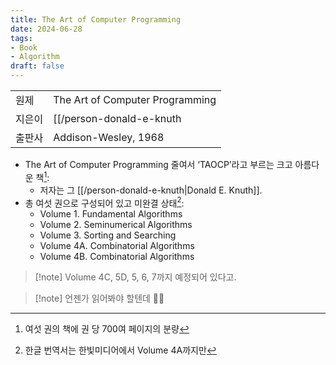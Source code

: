 ```yaml
---
title: The Art of Computer Programming
date: 2024-06-28
tags:
- Book
- Algorithm
draft: false
---
```


| | |
| --- | --- |
| 원제 | The Art of Computer Programming |
| 지은이 | [[/person-donald-e-knuth|Donald E. Knuth]] |
| 출판사 |  Addison-Wesley, 1968 |

- The Art of Computer Programming 줄여서 ‘TAOCP’라고 부르는 크고 아름다운 책[^1]:
    - 저자는 그 [[/person-donald-e-knuth|Donald E. Knuth]].
- 총 여섯 권으로 구성되어 있고 미완결 상태[^2]:
    - Volume 1. Fundamental Algorithms
    - Volume 2. Seminumerical Algorithms
    - Volume 3. Sorting and Searching
    - Volume 4A. Combinatorial Algorithms
    - Volume 4B. Combinatorial Algorithms

[^1]: 여섯 권의 책에 권 당 700여 페이지의 분량
[^2]: 한글 번역서는 한빛미디어에서 Volume 4A까지만

> [!note] Volume 4C, 5D, 5, 6, 7까지 예정되어 있다고.

> [!note] 언젠가 읽어봐야 할텐데 😮‍💨